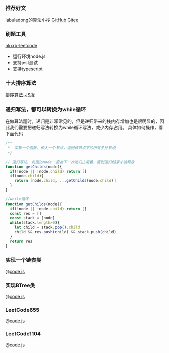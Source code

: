 ### 推荐好文
labuladong的算法小抄 [GitHub](https://labuladong.github.io/algo/)  [Gitee](https://labuladong.gitee.io/algo/)

### 刷题工具
[nkxrb-leetcode](https://github.com/nkxrb/leetcode)
- 运行环境node.js
- 支持jest测试
- 支持typescript

### 十大排序算法
[排序算法-JS版](https://blog.csdn.net/kw023781/article/details/118384290)

### 递归写法，都可以转换为while循环
在做算法题时，递归是非常常见的，但是递归带来的栈内存增加也是很明显的，因此我们需要把递归写法转换为while循环写法，减少内存占用。
具体如何操作，看下面代码
```js
/**
 *  实现一个函数，传入一个节点，返回该节点下的所有子孙节点
 */

// 递归写法, 前面的node一直被下一次递归占用着，直到递归结束才被释放
function getChilds(node){
  if(!node || !node.child) return []
  if(node.child){
    return [node.child, ...getChilds(node.child)]
  }
}

//while循环
function getChilds(node){
  if(!node || !node.child) return []
  const res = []
  const stack = [node]
  while(stack.length>0){
    let child = stack.pop().child
    child && res.push(child) && stack.push(child)
  }
  return res
}

```

### 实现一个链表类
@[code js](../../src/views/leetcode/listnode/ListNode.js)

### 实现BTree类
@[code js](../../src/views/leetcode/tree/BTree.js)

### LeetCode655
@[code js](../../src/views/leetcode/tree/leetcode655.js)

### LeetCode1104
@[code js](../../src/views/leetcode/tree/leetcode1104.js)
